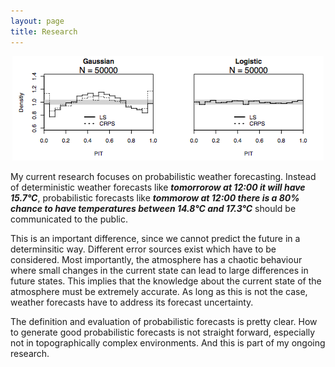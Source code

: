 ```yaml
---
layout: page
title: Research
---
```


<p align="center">
<img src="../images/synStudy.png" title="Calibration in terms of a PIT histogram which should be uniformly at 1 for all PIT bins">
</p>

My current research focuses on probabilistic weather forecasting. Instead of deterministic weather forecasts like
**_tomorrorow at 12:00 it will have 15.7°C_**, probabilistic forecasts like **_tommorow at 12:00 there is a 80% chance to have temperatures between 14.8°C and 17.3°C_** should be communicated to the public. 

This is an important difference, since we cannot predict the future in a determinsitic way. Different error sources exist which have to be considered. Most importantly, the atmosphere has a chaotic behaviour where small changes in the current state can lead to large differences in future states. This implies that the knowledge about the current state of the atmosphere must be extremely accurate.  As long as this is not the case, weather forecasts have to address its forecast uncertainty.

The definition and evaluation of probabilistic forecasts is pretty clear. How to generate good probabilistic forecasts is not straight forward, especially not in topographically complex environments. And this is part of my ongoing research.


